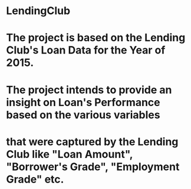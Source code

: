 # LendingClub
# The project is based on the Lending Club's Loan Data for the Year of 2015. 
# The project intends to provide an insight on Loan's Performance based on the various variables 
# that were captured by the Lending Club like "Loan Amount", "Borrower's Grade", "Employment Grade" etc.

